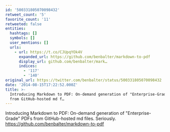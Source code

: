 ```yaml
---
id: '500331805070098432'
retweet_count: '5'
favorite_count: '11'
retweeted: false
entities:
  hashtags: []
  symbols: []
  user_mentions: []
  urls:
    - url: https://t.co/CJUpqYOk4V
      expanded_url: https://github.com/benbalter/markdown-to-pdf
      display_url: github.com/benbalter/mark…
      indices:
        - '117'
        - '140'
original_url: https://twitter.com/benbalter/status/500331805070098432
date: '2014-08-15T17:22:52.000Z'
title: >-
  Introducing Markdown to PDF: On-demand generation of "Enterprise-Grade" PDFs
  from GitHub-hosted md f…
---
```


Introducing Markdown to PDF: On-demand generation of "Enterprise-Grade" PDFs from GitHub-hosted md files. Seriously. https://github.com/benbalter/markdown-to-pdf